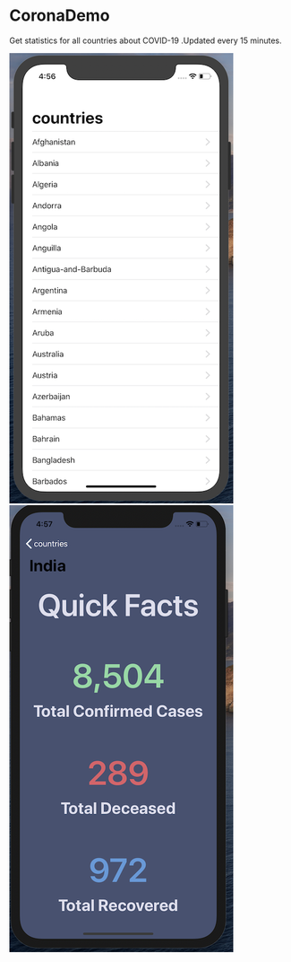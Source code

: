 # CoronaDemo
Get statistics for all countries about COVID-19 .Updated every 15 minutes. 


![alt text](https://raw.githubusercontent.com/raj-engineer/CoronaDemo/master/CoronaDemo/Screenshots/Screenshot%202020-04-12%20at%204.56.38%20PM.png)   &nbsp;&nbsp;&nbsp;&nbsp;&nbsp;&nbsp;&nbsp;&nbsp; ![alt text](https://raw.githubusercontent.com/raj-engineer/CoronaDemo/master/CoronaDemo/Screenshots/Screenshot%202020-04-12%20at%204.57.03%20PM.png)
